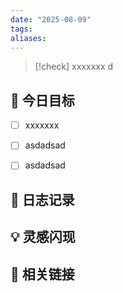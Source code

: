 ```yaml
---
date: "2025-08-09"
tags: 
aliases:
---
```

> [!check] 
> xxxxxxx d

## 🎯 今日目标

- [ ] xxxxxxx
- [ ] asdadsad
- [ ] asdadsad


## 📝 日志记录

## 💡 灵感闪现

## 🔗 相关链接

